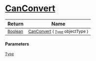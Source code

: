 # [CanConvert](./NetCoreFeatureDescriptorDictionaryConverter-100664119.md)



| Return | Name | 
| --- | --- | 
| <sub>[Boolean](https://docs.microsoft.com/en-us/dotnet/api/System.Boolean)</sub>| <sub>[CanConvert](./NetCoreFeatureDescriptorDictionaryConverter-100664119.md) ( [`Type`](https://docs.microsoft.com/en-us/dotnet/api/System.Type) objectType )</sub>| <br>


#### Parameters
[`Type`](https://docs.microsoft.com/en-us/dotnet/api/System.Type)